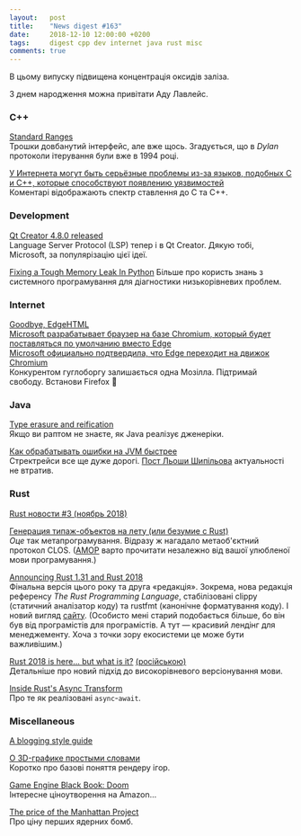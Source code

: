 ```yaml
---
layout:   post
title:    "News digest #163"
date:     2018-12-10 12:00:00 +0200
tags:     digest cpp dev internet java rust misc
comments: true
---
```


В цьому випуску підвищена концентрація оксидів заліза.

З днем народження можна привітати Аду Лавлейс.

### C++

[Standard Ranges](http://ericniebler.com/2018/12/05/standard-ranges/)<br/>
Трошки довбанутий інтерфейс, але вже щось. Згадується, що в _Dylan_ протоколи ітерування були вже в 1994 році.

[У Интернета могут быть серьёзные проблемы из-за языков, подобных C и C++, которые способствуют появлению уязвимостей](https://habr.com/post/432502/)<br/>
Коментарі відображають спектр ставлення до C та C++.

### Development

[Qt Creator 4.8.0 released](http://blog.qt.io/blog/2018/12/06/qt-creator-4-8-0-released/)<br/>
Language Server Protocol (LSP) тепер і в Qt Creator. Дякую тобі, Microsoft, за популярізацію цієї ідеї.

[Fixing a Tough Memory Leak In Python](https://info.cloudquant.com/2018/12/numpyleaks/)
Більше про користь знань з системного програмування для діагностики низькорівневих проблем.

### Internet

[Goodbye, EdgeHTML](https://blog.mozilla.org/blog/2018/12/06/goodbye-edge/)<br/>
[Microsoft разрабатывает браузер на базе Chromium, который будет поставляться по умолчанию вместо Edge](https://habr.com/company/crossover/blog/432002/)<br/>
[Microsoft официально подтвердила, что Edge переходит на движок Chromium](https://habr.com/post/432372/)<br/>
Конкурентом гуглоборгу залишається одна Мозілла. Підтримай свободу. Встанови Firefox 🦊

### Java

[Type erasure and reification](https://eli.thegreenplace.net/2018/type-erasure-and-reification/)<br/>
Якщо ви раптом не знаєте, як Java реалізує дженеріки.

[Как обрабатывать ошибки на JVM быстрее](https://habr.com/post/431586/)<br/>
Стректрейси все ще дуже дорогі. [Пост Льоши Шипільова](https://shipilev.net/blog/2014/exceptional-performance/) актуальності не втратив.

### Rust

[Rust новости #3 (ноябрь 2018)](https://habr.com/post/432250/)

[Генерация типаж-объектов на лету (или безумие с Rust)](https://habr.com/post/432202/)<br/>
_Оце_ так метапрограмування. Відразу ж нагадало метаоб'єктний протокол CLOS. ([AMOP](https://mitpress.mit.edu/books/art-metaobject-protocol) варто прочитати незалежно від вашої улюбленої мови програмування.)

[Announcing Rust 1.31 and Rust 2018](https://blog.rust-lang.org/2018/12/06/Rust-1.31-and-rust-2018.html)<br/>
Фінальна версія цього року та друга «редакція». Зокрема, нова редакція референсу _The Rust Programming Language_, стабілізовані clippy (статичний аналізатор коду) та rustfmt (канонічне форматування коду). І новий вигляд [сайту](https://www.rust-lang.org/). (Особисто мені старий подобається більше, бо він був від програмістів для програмістів. А тут — красивий лендінг для менеджементу. Хоча з точки зору екосистеми це може бути важливішим.)

[Rust 2018 is here… but what is it?](https://hacks.mozilla.org/2018/12/rust-2018-is-here/) [(російською)](https://habr.com/post/432564/)<br/>
Детальніше про новий підхід до високорівневого версіонування мови.

[Inside Rust's Async Transform](https://blag.nemo157.com/2018/12/09/inside-rusts-async-transform.html)<br/>
Про те як реалізовані `async`-`await`.

### Miscellaneous

[A blogging style guide](https://robertheaton.com/2018/12/06/a-blogging-style-guide/)

[О 3D-графике простыми словами ](https://habr.com/post/430930/)<br/>
Коротко про базові поняття рендеру ігор.

[Game Engine Black Book: Doom](http://fabiensanglard.net/gebbdoom/)<br/>
Інтересне ціноутворення на Amazon...

[The price of the Manhattan Project](http://blog.nuclearsecrecy.com/2013/05/17/the-price-of-the-manhattan-project/)<br/>
Про ціну перших ядерних бомб.
